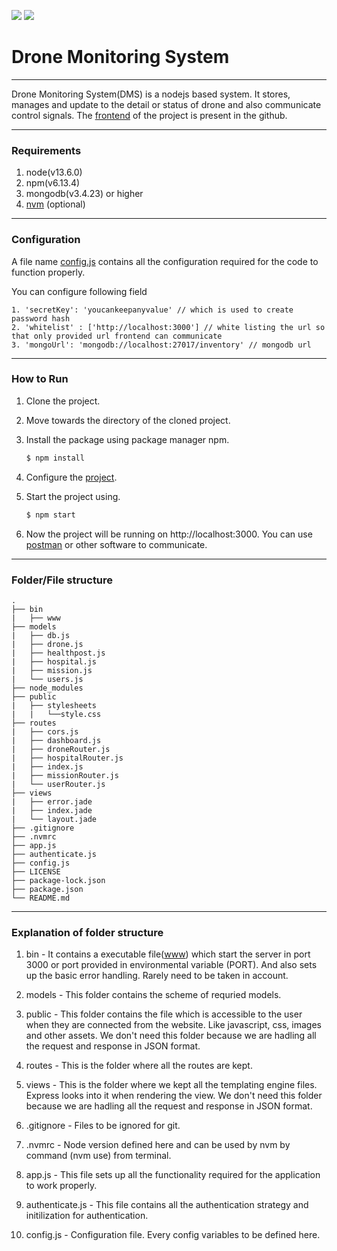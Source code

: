 <a href="https://codeclimate.com/github/prokuranepal/Drone-Monitoring-backend/maintainability"><img src="https://api.codeclimate.com/v1/badges/cf267dbf6e1710aa38a0/maintainability" /></a>
<a href="https://codeclimate.com/github/prokuranepal/Drone-Monitoring-backend/test_coverage"><img src="https://api.codeclimate.com/v1/badges/cf267dbf6e1710aa38a0/test_coverage" /></a>
# Drone Monitoring System

---

Drone Monitoring System(DMS) is a nodejs based system. It stores, manages and update to the detail or status of drone and also communicate control signals. The [frontend](https://github.com/prokuranepal/DMS_React) of the project is present in the github.

----

### Requirements

1. node(v13.6.0)
2. npm(v6.13.4)
3. mongodb(v3.4.23) or higher 
4. [nvm](https://github.com/nvm-sh/nvm) (optional)

----

### Configuration

A file name [config.js](config.js) contains all the configuration required for the code to function properly.

You can configure following field

    1. 'secretKey': 'youcankeepanyvalue' // which is used to create password hash
    2. 'whitelist' : ['http://localhost:3000'] // white listing the url so that only provided url frontend can communicate
    3. 'mongoUrl': 'mongodb://localhost:27017/inventory' // mongodb url

----

### How to Run 

1. Clone the project.
2. Move towards the directory of the cloned project.
3. Install the package using package manager npm.

    ```bash
    $ npm install
    ```

4. Configure the [project](#configuration).
5. Start the project using.

    ```bash
    $ npm start
    ```

6. Now the project will be running on http://localhost:3000. You can use [postman](https://www.postman.com/) or other software to communicate.

----

### Folder/File structure

    .
    ├── bin
    |   ├── www
    ├── models
    |   ├── db.js
    |   ├── drone.js
    |   ├── healthpost.js
    |   ├── hospital.js
    |   ├── mission.js
    |   └── users.js
    ├── node_modules
    ├── public
    |   ├── stylesheets
    |   |   └──style.css
    ├── routes
    |   ├── cors.js
    |   ├── dashboard.js
    |   ├── droneRouter.js
    |   ├── hospitalRouter.js
    |   ├── index.js
    |   ├── missionRouter.js
    |   └── userRouter.js
    ├── views
    |   ├── error.jade
    |   ├── index.jade
    |   └── layout.jade
    ├── .gitignore
    ├── .nvmrc
    ├── app.js
    ├── authenticate.js
    ├── config.js
    ├── LICENSE
    ├── package-lock.json
    ├── package.json
    └── README.md

----

### Explanation of folder structure

1. bin - It contains a executable file([www](bin/www)) which start the server in port 3000 or port provided in environmental variable (PORT). And also sets up the basic error handling. Rarely need to be taken in account.

2. models - This folder contains the scheme of requried models.

3. public - This folder contains the file which is accessible to the user when they are connected from the website. Like javascript, css, images and other assets. We don't need this folder because we are hadling all the request and response in JSON format.

4. routes - This is the folder where all the routes are kept.

5. views - This is the folder where we kept all the templating engine files. Express looks into it when rendering the view. We don't need this folder because we are hadling all the request and response in JSON format.

6. .gitignore - Files to be ignored for git.

7. .nvmrc - Node version defined here and can be used by nvm by command (nvm use) from terminal.

8. app.js - This file sets up all the functionality required for the application to work properly.

9. authenticate.js - This file contains all the authentication strategy and initilization for authentication.

10. config.js - Configuration file. Every config variables to be defined here.